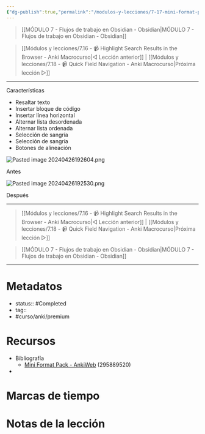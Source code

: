 ```yaml
---
{"dg-publish":true,"permalink":"/modulos-y-lecciones/7-17-mini-format-pack-anki-macrocurso/","noteIcon":"","updated":"2024-05-22T13:35:15.111+02:00"}
---
```



> [[MÓDULO 7 - Flujos de trabajo en Obsidian - Obsidian\|MÓDULO 7 - Flujos de trabajo en Obsidian - Obsidian]]

> [[Módulos y lecciones/7.16 - 📹 Highlight Search Results in the Browser - Anki Macrocurso\|◁ Lección anterior]] | [[Módulos y lecciones/7.18 - 📹 Quick Field Navigation - Anki Macrocurso\|Próxima lección ▷]]

---

Características
- Resaltar texto
- Insertar bloque de código
- Insertar línea horizontal
- Alternar lista desordenada
- Alternar lista ordenada
- Selección de sangría
- Selección de sangría
- Botones de alineación

![Pasted image 20240426192604.png](/img/user/ANEXOS/Pasted%20image%2020240426192604.png)

Antes

![Pasted image 20240426192530.png](/img/user/ANEXOS/Pasted%20image%2020240426192530.png)

Después

---

> [[Módulos y lecciones/7.16 - 📹 Highlight Search Results in the Browser - Anki Macrocurso\|◁ Lección anterior]] | [[Módulos y lecciones/7.18 - 📹 Quick Field Navigation - Anki Macrocurso\|Próxima lección ▷]]

> [[MÓDULO 7 - Flujos de trabajo en Obsidian - Obsidian\|MÓDULO 7 - Flujos de trabajo en Obsidian - Obsidian]]

---
# Metadatos
- status:: #Completed 
- tag:: 
- #curso/anki/premium

# Recursos
- Bibliografía
	- [Mini Format Pack - AnkiWeb](https://ankiweb.net/shared/info/295889520) (295889520)
- 

# Marcas de tiempo


# Notas de la lección
